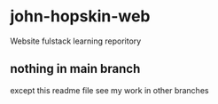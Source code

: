 # john-hopskin-web
Website fulstack learning reporitory
## nothing in main branch
 except this readme file
 see my work in other branches
